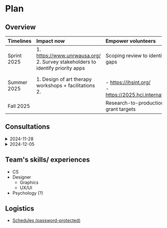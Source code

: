 # Plan

## Overview

| Timelines | Impact now | Empower volunteers |
| :-- | :-- | :-- |
| Sprint 2025 | 1. https://www.unrwausa.org/ <br>2. Survey stakeholders to identify priority apps | Scoping review to identify gaps |
| Summer 2025 | 1. Design of art therapy workshops + facilitations <br> 2.  | <br>- https://ihsint.org/ <br>- https://2025.hci.international/ |
| Fall 2025 |  | Research-to-production & grant targets |

## Consultations

<details>

<summary>2024-11-28</summary>

# Assistant prof  
- Workshops 4 Gaza
- eSIMS
- Journalists

</details>


<details>

<summary>2024-12-05</summary>

# WB resident/ assistant prof
- No light
- Living in tents
- No radio communication
- Minimal network connectivity (not even 3G)
- Volunteered to teach students needing to graduate with difficult conditions
  - Relied on phones to continue education at limited capacity
  - Being absent due to attacks, family traumas, deaths 
  - Walked two hours just to get phone charged 
  - Difficult to post grades

- Resources shared:
  - https://www.birzeit.edu/en/the-world-sides-with-gaza/ontario-teachers-sign-petition-against-their-pension-plans-being-used
  - https://www.unrwausa.org/


</details>



##  Team's skills/ experiences

- CS
- Designer
  - Graphics
  - UX/UI
- Psychology (?)
  
## Logistics

- [Schedules (password-protected)](https://docs.google.com/spreadsheets/d/1cJEKXi2-V47BDSKH-w2vzXvwWTIgdLD41aiQXKUoUM8/)

